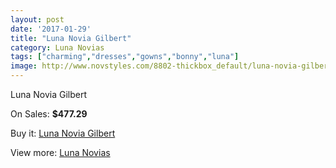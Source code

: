 ```yaml
---
layout: post
date: '2017-01-29'
title: "Luna Novia Gilbert"
category: Luna Novias
tags: ["charming","dresses","gowns","bonny","luna"]
image: http://www.novstyles.com/8802-thickbox_default/luna-novia-gilbert.jpg
---
```

Luna Novia Gilbert

On Sales: **$477.29**
<a href="https://www.novstyles.com/en/luna-novias/6123-luna-novia-gilbert.html"><amp-img layout="responsive" width="600" height="600" src="//www.novstyles.com/8802-thickbox_default/luna-novia-gilbert.jpg" alt="Luna Novia Gilbert 0" /></a>
<a href="https://www.novstyles.com/en/luna-novias/6123-luna-novia-gilbert.html"><amp-img layout="responsive" width="600" height="600" src="//www.novstyles.com/8803-thickbox_default/luna-novia-gilbert.jpg" alt="Luna Novia Gilbert 1" /></a>

Buy it: [Luna Novia Gilbert](https://www.novstyles.com/en/luna-novias/6123-luna-novia-gilbert.html "Luna Novia Gilbert")

View more: [Luna Novias](https://www.novstyles.com/en/41-luna-novias "Luna Novias")